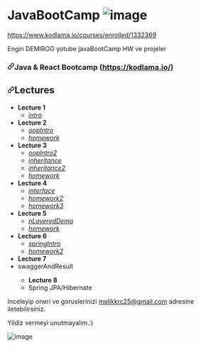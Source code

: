 # JavaBootCamp   ![image](https://user-images.githubusercontent.com/61596919/117068509-0b095e00-ad34-11eb-81d7-30c9dc3a4c50.png)

https://www.kodlama.io/courses/enrolled/1332369

Engin DEMIROG yotube javaBootCamp HW ve projeler

<article class="markdown-body entry-content container-lg" itemprop="text"><h3><a id="user-content-java--react-bootcamp-httpskodlamaio" class="anchor" aria-hidden="true" href="#java--react-bootcamp-httpskodlamaio"><svg class="octicon octicon-link" viewBox="0 0 16 16" version="1.1" width="16" height="16" aria-hidden="true"><path fill-rule="evenodd" d="M7.775 3.275a.75.75 0 001.06 1.06l1.25-1.25a2 2 0 112.83 2.83l-2.5 2.5a2 2 0 01-2.83 0 .75.75 0 00-1.06 1.06 3.5 3.5 0 004.95 0l2.5-2.5a3.5 3.5 0 00-4.95-4.95l-1.25 1.25zm-4.69 9.64a2 2 0 010-2.83l2.5-2.5a2 2 0 012.83 0 .75.75 0 001.06-1.06 3.5 3.5 0 00-4.95 0l-2.5 2.5a3.5 3.5 0 004.95 4.95l1.25-1.25a.75.75 0 00-1.06-1.06l-1.25 1.25a2 2 0 01-2.83 0z"></path></svg></a>Java &amp; React Bootcamp (<a href="https://kodlama.io/" rel="nofollow">https://kodlama.io/</a>)</h3>
<h2><a id="user-content-lectures" class="anchor" aria-hidden="true" href="#lectures"><svg class="octicon octicon-link" viewBox="0 0 16 16" version="1.1" width="16" height="16" aria-hidden="true"><path fill-rule="evenodd" d="M7.775 3.275a.75.75 0 001.06 1.06l1.25-1.25a2 2 0 112.83 2.83l-2.5 2.5a2 2 0 01-2.83 0 .75.75 0 00-1.06 1.06 3.5 3.5 0 004.95 0l2.5-2.5a3.5 3.5 0 00-4.95-4.95l-1.25 1.25zm-4.69 9.64a2 2 0 010-2.83l2.5-2.5a2 2 0 012.83 0 .75.75 0 001.06-1.06 3.5 3.5 0 00-4.95 0l-2.5 2.5a3.5 3.5 0 004.95 4.95l1.25-1.25a.75.75 0 00-1.06-1.06l-1.25 1.25a2 2 0 01-2.83 0z"></path></svg></a>Lectures</h2>
<ul>
<li><strong>Lecture 1</strong>
<ul>
<li><a href="https://github.com/karcan/javaBootcamp/tree/master/lecture1-intro/src/intro"><em>intro</em></a></li>
</ul>
</li>
<li><strong>Lecture 2</strong>
<ul>
<li><a href="https://github.com/karcan/javaBootcamp/tree/master/lecture2-oopIntro/src/oopIntro"><em>oopIntro</em></a></li>
<li><a href="https://github.com/karcan/javaBootcamp/tree/master/lecture2.2-homework/src/homework"><em>homework</em></a></li>
</ul>
</li>
<li><strong>Lecture 3</strong>
<ul>
<li><a href="https://github.com/karcan/javaBootcamp/tree/master/lecture3.1-oopIntro2/src/oopIntro2"><em>oopIntro2</em></a></li>
<li><a href="https://github.com/karcan/javaBootcamp/tree/master/lecture3.2-inheritance/src/inheritance"><em>inheritance</em></a></li>
<li><a href="https://github.com/karcan/javaBootcamp/tree/master/lecture3.3-inheritance2/src/inheritance2"><em>inheritance2</em></a></li>
<li><a href="https://github.com/karcan/javaBootcamp/tree/master/lecture3.4-homework/src/homework"><em>homework</em></a></li>
</ul>
</li>
<li><strong>Lecture 4</strong>
<ul>
<li><a href="https://github.com/karcan/javaBootcamp/tree/master/lecture4.1-interface/src/interfaces"><em>interface</em></a></li>
<li><a href="https://github.com/karcan/javaBootcamp/tree/master/lecture4.2-homework2/src"><em>homework2</em></a></li>
<li><a href="https://github.com/karcan/javaBootcamp/tree/master/lecture4.3-homework3/src/homework3"><em>homework3</em></a></li>
</ul>
</li>
<li><strong>Lecture 5</strong>
<ul>
<li><a href="https://github.com/karcan/javaBootcamp/tree/master/lecture5-nLayeredDemo/src/nLayeredDemo"><em>nLayeredDemo</em></a></li>
<li><a href="https://github.com/karcan/javaBootcamp/tree/master/lecture5.2-homework/src/homework"><em>homework</em></a></li>
</ul>
</li>
<li><strong>Lecture 6</strong>
<ul>
<li><a href="https://github.com/karcan/javaBootcamp/tree/master/lecture6.1-springIntro/src/main/java/kodlamaio/northwind"><em>springIntro</em></a></li>
<li><a href="https://github.com/karcan/javaBootcamp/tree/master/lecture6.2-homework2"><em>homework2</em></a></li>
</ul>
</li>
<li><strong>Lecture 7</strong><li>swaggerAndResult</li>
<ul>
<u1>
</li>
<li><strong>Lecture 8</strong><li>Spring JPA/Hibernate</li>
</u1>
</article>

Inceleyip oneri ve goruslerinizi melikkrc25@gmail.com adresine iletebilirsiniz.

Yildiz vermeyi unutmayalım.:) 

![image](https://user-images.githubusercontent.com/61596919/117069343-08f3cf00-ad35-11eb-8863-c67b1f0f5760.png)

